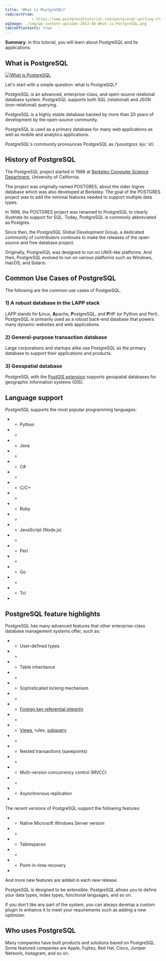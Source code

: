 ```yaml
---
title: 'What is PostgreSQL?'
redirectFrom: 
            - https://www.postgresqltutorial.com/postgresql-getting-started/what-is-postgresql/
ogImage: ./img/wp-content-uploads-2012-08-What-is-PostgreSQL.png
tableOfContents: true
---
```


**Summary**: in this tutorial, you will learn about PostgreSQL and its applications.



## What is PostgreSQL



[![What is PostgreSQL](https://www.postgresqltutorial.com/wp-content/uploads/2012/08/What-is-PostgreSQL.png)](./img/wp-content-uploads-2012-08-What-is-PostgreSQL.png)



Let's start with a simple question: what is PostgreSQL?



PostgreSQL is an advanced, enterprise-class, and open-source relational database system. PostgreSQL supports both SQL (relational) and JSON (non-relational) querying.



PostgreSQL is a highly stable database backed by more than 20 years of development by the open-source community.



PostgreSQL is used as a primary database for many web applications as well as mobile and analytics applications.



PostgreSQL's community pronounces PostgreSQL as /ˈpoʊstɡrɛs ˌkjuː ˈɛl/.



## History of PostgreSQL



The PostgreSQL project started in 1986 at [Berkeley Computer Science Department](http://www.cs.berkeley.edu/), University of California.



The project was originally named POSTGRES, about the older Ingres database which was also developed at Berkeley. The goal of the POSTGRES project was to add the minimal features needed to support multiple data types.



In 1996, the POSTGRES project was renamed to PostgreSQL to clearly illustrate its support for SQL. Today, PostgreSQL is commonly abbreviated as Postgres.



Since then, the PostgreSQL Global Development Group, a dedicated community of contributors continues to make the releases of the open-source and free database project.



Originally, PostgreSQL was designed to run on UNIX-like platforms. And then, PostgreSQL evolved to run on various platforms such as Windows, macOS, and Solaris.



## Common Use Cases of PostgreSQL



The following are the common use cases of PostgreSQL.



### 1) A robust database in the LAPP stack



LAPP stands for **L**inux, **A**pache, **P**ostgreSQL, and **P**HP (or Python and Perl). PostgreSQL is primarily used as a robust back-end database that powers many dynamic websites and web applications.



### 2) General-purpose transaction database



Large corporations and startups alike use PostgreSQL as the primary database to support their applications and products.



### 3) Geospatial database



PostgreSQL with the [PostGIS extension](https://postgis.net/) supports geospatial databases for geographic information systems (GIS).



## Language support



PostgreSQL supports the most popular programming languages:



- - Python
- -
- - Java
- -
- - C#
- -
- - C/C+
- -
- - Ruby
- -
- - JavaScript (Node.js)
- -
- - Perl
- -
- - Go
- -
- - Tcl
- 


## PostgreSQL feature highlights



PostgreSQL has many advanced features that other enterprise-class database management systems offer, such as:



- - User-defined types
- -
- - Table inheritance
- -
- - Sophisticated locking mechanism
- -
- - [Foreign key referential integrity](https://www.postgresqltutorial.com/postgresql-tutorial/postgresql-foreign-key/)
- -
- - [Views](https://www.postgresqltutorial.com/postgresql-views/), rules, [subquery](https://www.postgresqltutorial.com/postgresql-tutorial/postgresql-subquery/)
- -
- - Nested transactions (savepoints)
- -
- - Multi-version concurrency control (MVCC)
- -
- - Asynchronous replication
- 


The recent versions of PostgreSQL support the following features:



- - Native Microsoft Windows Server version
- -
- - Tablespaces
- -
- - Point-in-time recovery
- 


And more new features are added in each new release.



PostgreSQL is designed to be extensible. PostgreSQL allows you to define your data types, index types, functional languages, and so on.



If you don't like any part of the system, you can always develop a custom plugin to enhance it to meet your requirements such as adding a new optimizer.



## Who uses PostgreSQL



Many companies have built products and solutions based on PostgreSQL. Some featured companies are Apple, Fujitsu, Red Hat, Cisco, Juniper Network, Instagram, and so on.

